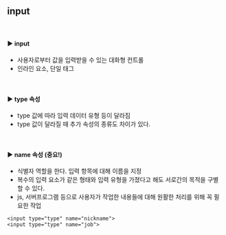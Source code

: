 ## input

<br>

#### ▶ input

- 사용자로부터 값을 입력받을 수 있는 대화형 컨트롤
- 인라인 요소, 단일 태그 

<br>

#### ▶ type 속성

- type 값에 따라 입력 데이터 유형 등이 달라짐
- type 값이 달라질 때 추가 속성의 종류도 차이가 있다.

<br>

#### ▶ name 속성 (중요!)

- 식별자 역할을 한다. 입력 항목에 대해 이름을 지정
- 복수의 입력 요소가 같은 형태와 입력 유형을 가졌다고 해도 서로간의 목적을 구별할 수 있다.
- js, 서버프로그램 등으로 사용자가 작업한 내용들에 대해 원활한 처리를 위해 꼭 필요한 작업

```
<input type="type" name="nickname">
<input type="type" name="job">
```


